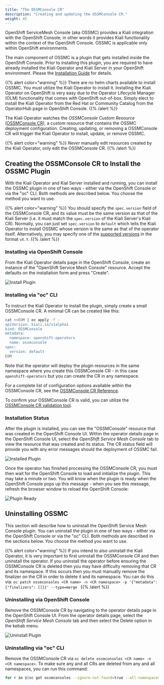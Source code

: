 ```yaml
---
title: "The OSSMConsole CR"
description: "Creating and updating the OSSMConsole CR."
weight: 45
---
```


OpenShift ServiceMesh Console (aka OSSMC) provides a Kiali integration with the OpenShift Console; in other words it provides Kiali functionality within the context of the OpenShift Console. OSSMC is applicable only within OpenShift environments.

The main component of OSSMC is a plugin that gets installed inside the OpenShift Console. Prior to installing this plugin, you are required to have already installed the Kiali Operator and Kiali Server in your OpenShift environment. Please the [Installation Guide](/docs/installation/installation-guide/) for details.

{{% alert color="warning" %}}
There are no helm charts available to install OSSMC. You must utilize the Kiali Operator to install it. Installing the Kiali Operator on OpenShift is very easy due to the Operator Lifecycle Manager (OLM) functionality that comes with OpenShift out-of-box. Simply elect to install the Kiali Operator from the Red Hat or Community Catalog from the OperatorHub page in OpenShift Console.
{{% /alert %}}

The Kiali Operator watches the _OSSMConsole Custom Resource_ ([OSSMConsole CR](/docs/configuration/ossmconsoles.kiali.io)), a custom resource that contains the OSSMC deployment configuration. Creating, updating, or removing a OSSMConsole CR will trigger the Kiali Operator to install, update, or remove OSSMC.

{{% alert color="warning" %}}
*Never* manually edit resources created by the Kiali Operator, only edit the OSSMConsole CR.
{{% /alert %}}

## Creating the OSSMConsole CR to Install the OSSMC Plugin

With the Kiali Operator and Kial Server installed and running, you can install the OSSMC plugin in one of two ways - either via the OpenShift Console or via the "oc" CLI. Both methods are described below. You choose the method you want to use.

{{% alert color="warning" %}}
You should specify the `spec.version` field of the OSSMConsole CR, and its value must be the same version as that of the Kiali Server (i.e. it must match the `spec.version` of the Kiali Server's Kiali CR). Normally, you can just set `spec.version` to `default` which tells the Kiali Operator to install OSSMC whose version is the same as that of the operator itself. Alternatively, you may specify one of the
[supported versions](https://github.com/kiali/kiali-operator/blob/master/playbooks/ossmconsole-default-supported-images.yml) in the format `vX.Y`.
{{% /alert %}}

### Installing via OpenShift Console

From the Kiali Operator details page in the OpenShift Console, create an instance of the "OpenShift Service Mesh Console" resource. Accept the defaults on the installation form and press "Create".

![Install Plugin](/images/documentation/installation/installation-guide/01-ui-install-cr.png)

### Installing via "oc" CLI

To instruct the Kiali Operator to install the plugin, simply create a small OSSMConsole CR. A minimal CR can be created like this:

```bash
cat <<EOM | oc apply -f -
apiVersion: kiali.io/v1alpha1
kind: OSSMConsole
metadata:
  namespace: openshift-operators
  name: ossmconsole
spec:
  version: default
EOM
```

Note that the operator will deploy the plugin resources in the same namespace where you create this OSSMConsole CR - in this case `openshift-operators` but you can create the CR in any namespace.

For a complete list of configuration options available within the OSSMConsole CR, see the [OSSMConsole CR Reference](/docs/configuration/ossmconsoles.kiali.io).

To confirm your OSSMConsole CR is valid, you can utilize the [OSSMConsole CR validation tool](/docs/configuration/ossmconsoles.kiali.io/#validating-your-ossmconsole-cr).

### Installation Status

After the plugin is installed, you can see the "OSSMConsole" resource that was created in the OpenShift Console UI. Within the operator details page in the OpenShift Console UI, select the _OpenShift Service Mesh Console_ tab to view the resource that was created and its status. The CR status field will provide you with any error messages should the deployment of OSSMC fail.

![Installed Plugin](/images/documentation/installation/installation-guide/02-ui-installed-cr.png)

Once the operator has finished processing the OSSMConsole CR, you must then wait for the OpenShift Console to load and initialize the plugin. This may take a minute or two. You will know when the plugin is ready when the OpenShift Console pops up this message - when you see this message, refresh the browser window to reload the OpenShift Console:

![Plugin Ready](/images/documentation/installation/installation-guide/03-ui-installed-cr-plugin-ready.png)

## Uninstalling OSSMC

This section will describe how to uninstall the OpenShift Service Mesh Console plugin. You can uninstall the plugin in one of two ways - either via the OpenShift Console or via the "oc" CLI. Both methods are described in the sections below. You choose the method you want to use.

{{% alert color="warning" %}}
If you intend to also uninstall the Kiali Operator, it is very important to first uninstall the OSSMConsole CR and then uninstall the operator. If you uninstall the operator before ensuring the OSSMConsole CR is deleted then you may have difficulty removing that CR and its namespace. If this occurs then you must manually remove the finalizer on the CR in order to delete it and its namespace. You can do this via: `oc patch ossmconsoles <CR name> -n <CR namespace> -p '{"metadata":{"finalizers": []}}' --type=merge `
{{% /alert %}}

### Uninstalling via OpenShift Console

Remove the OSSMConsole CR by navigating to the operator details page in the OpenShift Console UI. From the operator details page, select the _OpenShift Service Mesh Console_ tab and then select the Delete option in the kebab menu.

![Uninstall Plugin](/images/documentation/installation/installation-guide/04-ui-uninstall-cr.png)

### Uninstalling via "oc" CLI

Remove the OSSMConsole CR via `oc delete ossmconsoles <CR name> -n <CR namespace>`. To make sure any and all CRs are deleted from any and all namespaces, you can run this command:

```sh
for r in $(oc get ossmconsoles --ignore-not-found=true --all-namespaces -o custom-columns=NS:.metadata.namespace,N:.metadata.name --no-headers | sed 's/  */:/g'); do oc delete ossmconsoles -n $(echo $r|cut -d: -f1) $(echo $r|cut -d: -f2); done
```
